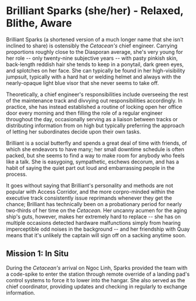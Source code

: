 # Brilliant Sparks (she/her) - Relaxed, Blithe, Aware
Brilliant Sparks (a shortened version of a much longer name that she isn't inclined to share) is ostensibly the *Cetacean's* chief engineer. Carrying proportions roughly close to the Diasporan average, she's very young for her role -- only twenty-nine subjective years -- with pasty pinkish skin, back-length reddish hair she tends to keep in a ponytail, dark green eyes, and splotches on her face. She can typically be found in her high-visibility jumpsuit, typically with a hard hat or welding helmet and always with the nearly-opaque light blue visor that she never seems to take off.

Theoretically, a chief engineer's responsibilities include overseeing the rest of the maintenance track and divvying out responsibilities accordingly. In practice, she has instead established a routine of locking open her office door every morning and then filling the role of a regular engineer throughout the day, occasionally serving as a liaison between tracks or distributing information from on high but typically preferring the approach of letting her subordinates decide upon their own tasks.

Brilliant is a social butterfly and spends a great deal of time with friends, of which she endeavors to have many; her small downtime schedule is often packed, but she seems to find a way to make room for anybody who feels like a talk. She is easygoing, sympathetic, eschews decorum, and has a habit of saying the quiet part out loud and embarrassing people in the process.

It goes without saying that Brilliant's personality and methods are not popular with Access Corridor, and the more corpro-minded within the executive track consistently issue reprimands whenever they get the chance; Brilliant has technically been on a probationary period for nearly two-thirds of her time on the *Cetacean.* Her uncanny acumen for the aging ship's guts, however, makes her extremely hard to replace -- she has on multiple occasions detected hardware malfunctions simply from hearing imperceptible odd noises in the background -- and her friendship with Quay means that it's unlikely the captain will sign off on a sacking anytime soon.

## Mission 1: In Situ

During the *Cetacean's* arrival on Ngoc Linh, Sparks provided the team with a code-spike to enter the station through remote override of a landing pad's control systems to force it to lower into the hangar. She also served as the chief coordinator, providing updates and checking in regularly to exchange information.